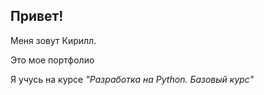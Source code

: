## Привет!
Меня зовут Кирилл.

Это мое портфолио

Я учусь на курсе _"Разработка на Python. Базовый курс"_
